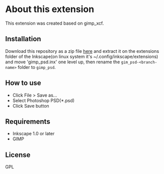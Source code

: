 # About this extension

This extension was created based on gimp_xcf.

## Installation

Download this repository as a zip file [here](archive/refs/heads/master.zip)
and extract it on the extensions folder of the Inkscape(on linux system it's
~/.config/inkscape/extensions) and move 'gimp_psd.inx' one level up, then
rename the `gim_psd-<branch-name>` folder to `gimp_psd`.

## How to use

- Click File > Save as...
- Select Photoshop PSD(*.psd)
- Click Save button

## Requirements

- Inkscape 1.0 or later
- GIMP

## License

GPL

